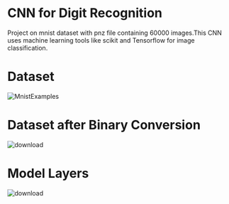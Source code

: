 # CNN for Digit Recognition
Project on mnist dataset with pnz file containing 60000 images.This CNN uses machine learning tools like scikit and Tensorflow for image classification.

# Dataset
![MnistExamples](https://user-images.githubusercontent.com/112889066/188496859-9db30235-9d7f-41c9-85cd-f83bb90267f2.png)

# Dataset after Binary Conversion
![download](https://user-images.githubusercontent.com/112889066/188496893-14157242-9053-4c1b-9cef-c6eec7d5f62f.png)

# Model Layers
![download](https://user-images.githubusercontent.com/112889066/188499590-05afa897-266c-4163-9a32-0ab78e259997.png)
